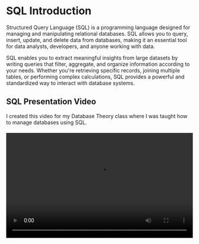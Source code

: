 # SQL Introduction

Structured Query Language (SQL) is a programming language designed for managing and manipulating relational databases. SQL allows you to query, insert, update, and delete data from databases, making it an essential tool for data analysts, developers, and anyone working with data.

SQL enables you to extract meaningful insights from large datasets by writing queries that filter, aggregate, and organize information according to your needs. Whether you're retrieving specific records, joining multiple tables, or performing complex calculations, SQL provides a powerful and standardized way to interact with database systems.

## SQL Presentation Video

I created this video for my Database Theory class where I was taught how to manage databases using SQL.

<div style="position: relative; padding-bottom: 56.25%; height: 0; overflow: hidden; margin: 20px 0;">
  <video style="position: absolute; top: 0; left: 0; width: 100%; height: 100%;" controls>
    <source src="../videos/SQL Presentation.mp4" type="video/mp4">
    Your browser does not support the video tag.
  </video>
</div>

